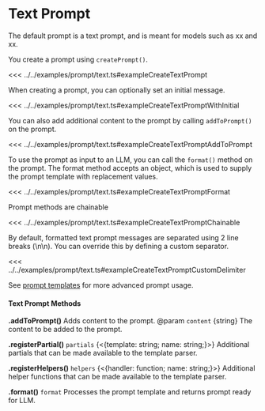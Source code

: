 # Text Prompt
The default prompt is a text prompt, and is meant for models such as xx and xx. 

You create a prompt using `createPrompt()`.

<PromptOutput example="prompt.text.exampleCreateTextPrompt">

<<< ../../examples/prompt/text.ts#exampleCreateTextPrompt
</PromptOutput>


When creating a prompt, you can optionally set an initial message.

<PromptOutput example="prompt.text.exampleCreateTextPromptWithInitial">

<<< ../../examples/prompt/text.ts#exampleCreateTextPromptWithInitial
</PromptOutput>


You can also add additional content to the prompt by calling `addToPrompt()` on the prompt.

<PromptOutput example="prompt.text.exampleCreateTextPromptAddToPrompt">

<<< ../../examples/prompt/text.ts#exampleCreateTextPromptAddToPrompt
</PromptOutput>


To use the prompt as input to an LLM, you can call the `format()` method on the prompt. The format method accepts an object, which is used to supply the prompt template with replacement values.

<PromptOutput example="prompt.text.exampleCreateTextPromptFormat">

<<< ../../examples/prompt/text.ts#exampleCreateTextPromptFormat
</PromptOutput>


Prompt methods are chainable
<PromptOutput example="prompt.text.exampleCreateTextPromptChainable">

<<< ../../examples/prompt/text.ts#exampleCreateTextPromptChainable
</PromptOutput>


By default, formatted text prompt messages are separated using 2 line breaks (\\n\\n). You can override this by defining a custom separator.

<PromptOutput example="prompt.text.exampleCreateTextPromptCustomDelimiter">

<<< ../../examples/prompt/text.ts#exampleCreateTextPromptCustomDelimiter
</PromptOutput>

See [prompt templates](/prompt/advanced.html) for more advanced prompt usage.

#### Text Prompt Methods

**.addToPrompt()**
Adds content to the prompt.
@param `content` {string} The content to be added to the prompt.

**.registerPartial()**
`partials` {<{template: string; name: string;}>} Additional partials that can be made available to the template parser.

**.registerHelpers()**
`helpers` {<{handler: function; name: string;}>} Additional helper functions that can be made available to the template parser.

**.format()**
`format`
Processes the prompt template and returns prompt ready for LLM.